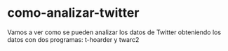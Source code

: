 # como-analizar-twitter
Vamos a ver como se pueden analizar los datos de Twitter obteniendo los datos con dos programas: t-hoarder y twarc2
